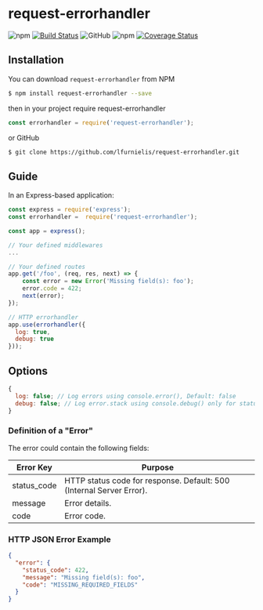 # request-errorhandler

![npm](https://img.shields.io/npm/v/request-errorhandler)
[![Build Status](https://travis-ci.org/lfurnielis/request-errorhandler.svg?branch=master)](https://travis-ci.org/lfurnielis/request-errorhandler)
![GitHub](https://img.shields.io/github/license/lfurnielis/request-errorhandler.svg)
![npm](https://img.shields.io/npm/dm/request-errorhandler.svg)
[![Coverage Status](https://coveralls.io/repos/github/lfurnielis/request-errorhandler/badge.svg?branch=master)](https://coveralls.io/github/lfurnielis/request-errorhandler?branch=master)

## Installation

You can download `request-errorhandler` from NPM

```bash
$ npm install request-errorhandler --save
```

then in your project require request-errorhandler

```js
const errorhandler = require('request-errorhandler');
```

or GitHub

```bash
$ git clone https://github.com/lfurnielis/request-errorhandler.git
```

## Guide

In an Express-based application:

```js
const express = require('express');
const errorhandler =  require('request-errorhandler');

const app = express();

// Your defined middlewares
...

// Your defined routes
app.get('/foo', (req, res, next) => {
    const error = new Error('Missing field(s): foo');
    error.code = 422;
    next(error);
});

// HTTP errorhandler
app.use(errorhandler({
  log: true, 
  debug: true 
}));
```

## Options

```js
{
  log: false; // Log errors using console.error(), Default: false
  debug: false; // Log error.stack using console.debug() only for statusCode >= 500, Default: false
}
```

### Definition of a "Error"

The error could contain the following fields:

| Error Key | Purpose                                                              |
| --------- | -------------------------------------------------------------------- |
| status_code  | HTTP status code for response. Default: 500 (Internal Server Error). |
| message | Error details.                                                       |
| code    | Error code.                               |

### HTTP JSON Error Example

```json
{
  "error": {
    "status_code": 422,
    "message": "Missing field(s): foo",
    "code": "MISSING_REQUIRED_FIELDS"
  }
}
```
